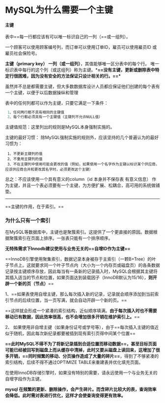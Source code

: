 # MySQL为什么需要一个主键



#### 主键

表中==每一行都应该有可以唯一标识自己的一列（==或一组列）。

一个顾客可以使用顾客编号列，而订单可以使用订单ID，雇员可以使用雇员ID 或 雇员社会保险号。

**主键（primary key） 一列（或一组列）**，其值能够唯一区分表中的每个行。
唯一标识表中每行的这个列（或这组列）称为主键。***==没有主键，更新或删除表中特定行很困难，因为没有安全的方法保证只设计相关的行。==\***

虽然并不总是都需要主键，但大多数数据库设计人员都应保证他们创建的每个表有一个主键，以便于以后数据操纵和管理

表中的任何列都可以作为主键，只要它满足一下条件：







```cpp
 1、任何两行都不具有相同的主键值
 2、每个行都必须具有一个主键值（主键列不允许NULL值）
```

主键值规范：这里列出的规则是MySQL本身强制实施的。

主键的最好习惯：
除MySQL强制实施的规则外，应该坚持的几个普遍认为的最好习惯为：



```undefined
 1、不更新主键列的值
 2、不重用主键列的值
 3、不在主键列中使用可能会更改的值（例如，如果使用一个名字作为主键以标识某个供应商，应该供应商合并和更改其名字时，必须更改这个主键）
```

总之：不应该使用一个具有意义的column（id 本身并不保存表 有意义信息） 作为主键，并且一个表必须要有一个主键，为方便扩展、松耦合，高可用的系统做铺垫。

------

==主键的作用，在于索引。==



### 为什么只有一个索引

在MySQL等数据库中，主键也是聚簇索引。这提供了一个更直接的原因。数据根据聚簇索引在页面上排序。一张表只能有一个排序顺序。





**无特殊需求下Innodb建议使用与业务无关的==自增ID作为主键==**

==InnoDB引擎使用聚集索引，数据记录本身被存于主索引（一颗B+Tree）的叶子节点上。这就要求同一个叶子节点内（大小为一个内存页或磁盘页）的各条数据记录按主键顺序存放，因此每当有一条新的记录插入时，MySQL会根据其主键将其插入适当的节点和位置，如果页面达到装载因子（InnoDB默认为15/16），**则开辟一个新的页（节点）**==

1、==如果表使用自增主键，那么每次插入新的记录，记录就会顺序添加到当前索引节点的后续位置，当一页写满，就会自动开辟一个新的页。==

==这样就会形成一个紧凑的索引结构，近似顺序填满。**由于每次插入时也不需要移动已有数据，因此效率很高，也不会增加很多开销在维护索引上。**==

2、 如果使用非自增主键（如果身份证号或学号等），由于==每次插入主键的值近似于随机，因此每次新纪录都要被插到现有索引页得中间某个位置==

**==此时MySQL不得不为了将新记录插到合适位置而移动数据==，甚至目标页面可能已经被回写到磁盘上而从缓存中清掉，此时又要从磁盘上读回来，这增加了很多开销，==同时频繁的移动、分页操作造成了大量的碎片==**，得到了不够紧凑的索引结构，后续不得不通过OPTIMIZE TABLE来重建表并优化填充页面。

在使用InnoDB存储引擎时，如果没有特别的需要，请永远使用一个与业务无关的自增字段作为主键。

**mysql 在频繁的更新、删除操作，会产生碎片。而含碎片比较大的表，查询效率会降低。此时需对表进行优化，这样才会使查询变得更有效率。**

